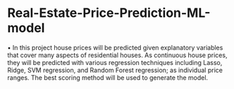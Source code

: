 # Real-Estate-Price-Prediction-ML-model
•	In this project house prices will be predicted given explanatory variables that cover many aspects of residential houses. As continuous house prices, they will be predicted with various regression techniques including Lasso, Ridge, SVM regression, and Random Forest regression; as individual price ranges. The best scoring method will be used to generate the model.
